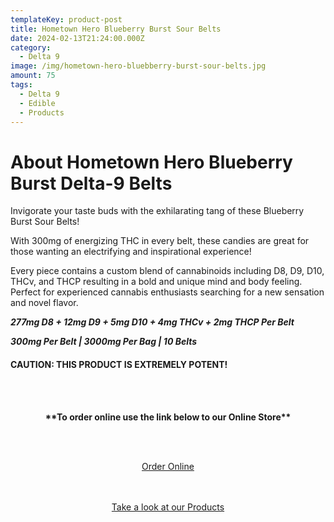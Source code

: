 ```yaml
---
templateKey: product-post
title: Hometown Hero Blueberry Burst Sour Belts
date: 2024-02-13T21:24:00.000Z
category:
  - Delta 9
image: /img/hometown-hero-bluebberry-burst-sour-belts.jpg
amount: 75
tags:
  - Delta 9
  - Edible
  - Products
---
```

# **About Hometown Hero Blueberry Burst Delta-9 Belts**

Invigorate your taste buds with the exhilarating tang of these Blueberry Burst Sour Belts!

With 300mg of energizing THC in every belt, these candies are great for those wanting an electrifying and inspirational experience!

Every piece contains a custom blend of cannabinoids including D8, D9, D10, THCv, and THCP resulting in a bold and unique mind and body feeling. Perfect for experienced cannabis enthusiasts searching for a new sensation and novel flavor.

***277mg D8 + 12mg D9 + 5mg D10 + 4mg THCv + 2mg THCP Per Belt***

***300mg Per Belt | 3000mg Per Bag | 10 Belts***

#### **CAUTION: THIS PRODUCT IS EXTREMELY POTENT!**

<br><br>

<Center>

**\*\*To order online use the link below to our Online Store\*\***

<br><br>

<Center><a class="link-view-more-products" target="_blank" href=" https://capitalcbd.shop/shop-online/">Order Online</a></

<br><br><br>

<Center><a class="link-view-more-products" target="_blank" href="https://capitalamericanshaman.com/products">Take a look at our Products</a></Center>

<br><br>